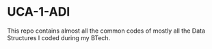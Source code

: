 # UCA-1-ADI
This repo contains almost all the common codes of mostly all the Data Structures I coded during my BTech.
